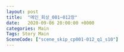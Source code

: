 ```yaml
---
layout: post
title:  "메인_회상_001~012장"
date:   2020-09-06 20:00:00 +0000
categories: Main
Tags: Story Main
SceneCode: ["scene_skip_cp001-012_q1_s10"]
---
```

